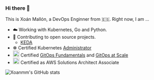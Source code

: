 ### Hi there 👋

This is Xoán Mallón, a DevOps Enginner from 🇪🇸. Right now, I am ...

- ☁️ Working with Kubernetes, Go and Python.
- 🌱 Contributing to open source projects.
  - [KEDA](https://github.com/kedacore/keda/pulls?q=is%3Apr+author%3Axoanmm+is%3Aclosed)
- ☸️ Certified Kubernetes [Administrator](https://www.credly.com/badges/15c7d35f-3a46-4d42-80c3-b9cb4f474c6c) 
- <img src="https://github.com/buildkite/emojis/blob/main/img-buildkite-64/argo.png"  width="20" height="20"> Certified [GitOps Fundamentals](https://drive.google.com/file/d/1yuHzDVpdWnJ9A9K6eGWq8w0geBQXv2XE/view) and [GitOps at Scale](https://drive.google.com/file/d/1FqnMvrF8gaIDD9057x_CnhS9gQ_bJmCg/view?usp=share_link)
- <img src="https://skillicons.dev/icons?i=aws&perline=1" width="20" height="20"> Certified as AWS Solutions Architect Associate


![Xoanmm's GitHub stats](https://github-readme-stats.vercel.app/api?username=xoanmm&show_icons=true&theme=light)
